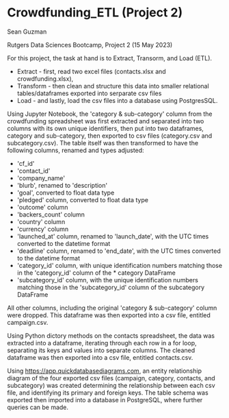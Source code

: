 # Crowdfunding_ETL (Project 2)

Sean Guzman

Rutgers Data Sciences Bootcamp, Project 2 (15 May 2023)

For this project, the task at hand is to Extract, Transorm, and Load (ETL).

* Extract - first, read two excel files (contacts.xlsx and crowdfunding.xlsx),
* Transform - then clean and structure this data into smaller relational tables/dataframes exported into serparate csv files
* Load - and lastly, load the csv files into a database using PostgresSQL.

Using Jupyter Notebook, the 'category & sub-category' column from the crowdfunding spreadsheet was first extracted and separated into two columns with its own unique identifiers, then put into two dataframes, category and sub-category, then exported to csv files (category.csv and subcategory.csv).  The table itself was then transformed to have the following columns, renamed and types adjusted:
* 'cf_id'
* 'contact_id'
* 'company_name'
* 'blurb', renamed to 'description'
* 'goal', converted to float data type
* 'pledged' column, converted to float data type
* 'outcome' column
* 'backers_count' column
* 'country' column
* 'currency' column
* 'launched_at' column, renamed to 'launch_date', with the UTC times converted to the datetime format
* 'deadline' column, renamed to 'end_date', with the UTC times converted to the datetime format
* 'category_id' column, with unique identification numbers matching those in the 'category_id' column of the * category DataFrame
* 'subcategory_id' column, with the unique identification numbers matching those in the 'subcategory_id' column of the subcategory DataFrame

All other columns, including the original 'category & sub-category' column were dropped.  This dataframe was then exported into a csv file, entitled campaign.csv.

Using Python dictory methods on the contacts spreadsheet, the data was extracted into a dataframe, iterating through each row in a for loop, separating its keys and values into separate columns.  The cleaned dataframe was then exported into 
a csv file, entitled contacts.csv.

Using https://app.quickdatabasediagrams.com, an entity relationship diagram of the four exported csv files (campaign, category, contacts, and subcategory) was created determining the relationship between each csv file, and identifying its primary and foreign keys.  The table schema was exported then imported into a database in PostgreSQL, where further queries can be made.
